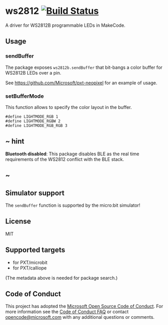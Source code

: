 # ws2812 [![Build Status](https://travis-ci.org/Microsoft/pxt-ws2812b.svg?branch=master)](https://travis-ci.org/Microsoft/pxt-ws2812b)

A driver for WS2812B programmable LEDs in MakeCode.

## Usage

### sendBuffer

The package exposes ``ws2812b.sendBuffer`` that bit-bangs a color buffer for WS2812B LEDs over a pin.

See https://github.com/Microsoft/pxt-neopixel for an example of usage.

### setBufferMode

This function allows to specify the color layout in the buffer.

```
#define LIGHTMODE_RGB 1
#define LIGHTMODE_RGBW 2
#define LIGHTMODE_RGB_RGB 3
```

## ~ hint
 
**Bluetooth disabled**: This package disables BLE as the real time requirements of the WS2812 conflict with the BLE stack.

## ~

## Simulator support

The ``sendBuffer`` function is supported by the micro:bit simulator!

## License

MIT

## Supported targets

* for PXT/microbit
* for PXT/calliope

(The metadata above is needed for package search.)


## Code of Conduct

This project has adopted the [Microsoft Open Source Code of Conduct](https://opensource.microsoft.com/codeofconduct/). For more information see the [Code of Conduct FAQ](https://opensource.microsoft.com/codeofconduct/faq/) or contact [opencode@microsoft.com](mailto:opencode@microsoft.com) with any additional questions or comments.
